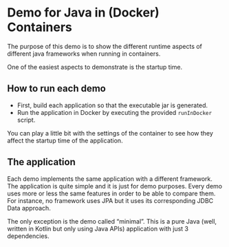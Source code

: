 # Demo for Java in (Docker) Containers

The purpose of this demo is to show the different runtime aspects of different java frameworks when running in containers.

One of the easiest aspects to demonstrate is the startup time. 



## How to run each demo

* First, build each application so that the executable jar is generated.
* Run the application in Docker by executing the provided `runInDocker` script.

You can play a little bit with the settings of the container to see how they affect the startup time of the application.

## The application

Each demo implements the same application with a different framework. The application is quite simple and it is just for demo purposes. Every demo uses more or less the same features in order to be able to compare them. For instance, no framework uses JPA but it uses its corresponding JDBC Data approach.

The only exception is the demo called “minimal”. This is a pure Java (well, written in Kotlin but only using Java APIs) application with just 3 dependencies.
